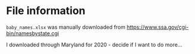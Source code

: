 # File information

`baby_names.xlsx` was manually downloaded from https://www.ssa.gov/cgi-bin/namesbystate.cgi

I downloaded through Maryland for 2020 - decide if I want to do more...